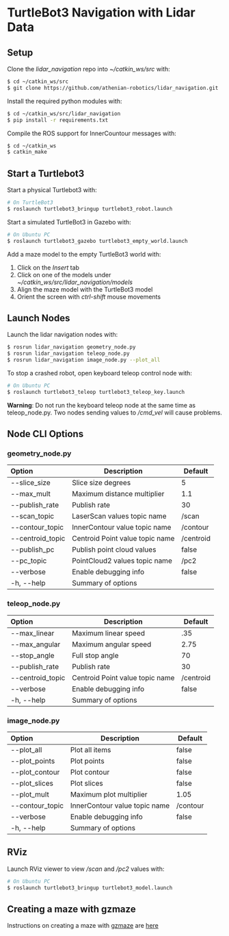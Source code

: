 # TurtleBot3 Navigation with Lidar Data

## Setup

Clone the *lidar_navigation* repo into *~/catkin_ws/src* with:
```bash
$ cd ~/catkin_ws/src
$ git clone https://github.com/athenian-robotics/lidar_navigation.git
```

Install the required python modules with:
```bash
$ cd ~/catkin_ws/src/lidar_navigation
$ pip install -r requirements.txt
```

Compile the ROS support for InnerCountour messages with:
```bash
$ cd ~/catkin_ws
$ catkin_make
```

## Start a Turtlebot3

Start a physical Turtlebot3 with:
```bash
# On TurtleBot3
$ roslaunch turtlebot3_bringup turtlebot3_robot.launch 
```

Start a simulated TurtleBot3 in Gazebo with:
```bash
# On Ubuntu PC
$ roslaunch turtlebot3_gazebo turtlebot3_empty_world.launch 
```

Add a maze model to the empty TurtleBot3 world with:
1) Click on the *Insert* tab
2) Click on one of the models under *~/catkin_ws/src/lidar_navigation/models*
3) Align the maze model with the TurtleBot3 model
4) Orient the screen with *ctrl-shift* mouse movements

## Launch Nodes

Launch the lidar navigation nodes with:
```bash
$ rosrun lidar_navigation geometry_node.py
$ rosrun lidar_navigation teleop_node.py
$ rosrun lidar_navigation image_node.py --plot_all
```

To stop a crashed robot, open keyboard teleop control node with: 
```bash
# On Ubuntu PC
$ roslaunch turtlebot3_teleop turtlebot3_teleop_key.launch
```
**Warning**: Do not run the keyboard teleop node at the same time as teleop_node.py. Two nodes
sending values to */cmd_vel* will cause problems. 


## Node CLI Options

### geometry_node.py 

| Option           | Description                                        | Default        |
|:-----------------|----------------------------------------------------|----------------|
| --slice_size     | Slice size degrees                                 | 5              |
| --max_mult       | Maximum distance multiplier                        | 1.1            |
| --publish_rate   | Publish rate                                       | 30             |
| --scan_topic     | LaserScan values topic name                        | /scan          |
| --contour_topic  | InnerContour value topic name                      | /contour       |
| --centroid_topic | Centroid Point value topic name                    | /centroid      |
| --publish_pc     | Publish point cloud values                         | false          |
| --pc_topic       | PointCloud2 values topic name                      | /pc2           |
| --verbose        | Enable debugging info                              | false          |
| -h, --help       | Summary of options                                 |                |

### teleop_node.py 

| Option           | Description                                        | Default        |
|:-----------------|----------------------------------------------------|----------------|
| --max_linear     | Maximum linear speed                               | .35            |
| --max_angular    | Maximum angular speed                              | 2.75           |
| --stop_angle     | Full stop angle                                    | 70             |
| --publish_rate   | Publish rate                                       | 30             |
| --centroid_topic | Centroid Point value topic name                    | /centroid      |
| --verbose        | Enable debugging info                              | false          |
| -h, --help       | Summary of options                                 |                |

### image_node.py 

| Option           | Description                                        | Default        |
|:-----------------|----------------------------------------------------|----------------|
| --plot_all       | Plot all items                                     | false          |
| --plot_points    | Plot points                                        | false          |
| --plot_contour   | Plot contour                                       | false          |
| --plot_slices    | Plot slices                                        | false          |
| --plot_mult      | Maximum plot multiplier                            | 1.05           |
| --contour_topic  | InnerContour value topic name                      | /contour       |
| --verbose        | Enable debugging info                              | false          |
| -h, --help       | Summary of options                                 |                |

## RViz

Launch RViz viewer to view */scan* and */pc2* values with: 
```bash
# On Ubuntu PC
$ roslaunch turtlebot3_bringup turtlebot3_model.launch
```

## Creating a maze with gzmaze

Instructions on creating a maze with [gzmaze](https://github.com/athenian-robotics/gzmaze) are [here](./gzmaze.md)
